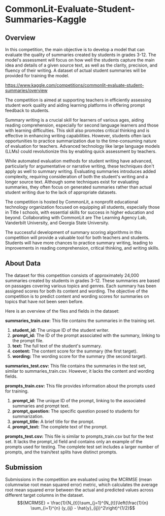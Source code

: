 # CommonLit-Evaluate-Student-Summaries-Kaggle

## Overview 
In this competition, the main objective is to develop a model that can evaluate the quality of summaries created by students in grades 3-12. The model's assessment will focus on how well the students capture the main idea and details of a given source text, as well as the clarity, precision, and fluency of their writing. A dataset of actual student summaries will be provided for training the model.

https://www.kaggle.com/competitions/commonlit-evaluate-student-summaries/overview

The competition is aimed at supporting teachers in efficiently assessing student work quality and aiding learning platforms in offering prompt feedback to students.

Summary writing is a crucial skill for learners of various ages, aiding reading comprehension, especially for second language learners and those with learning difficulties. This skill also promotes critical thinking and is effective in enhancing writing capabilities. However, students often lack opportunities to practice summarization due to the time-consuming nature of evaluation for teachers. Advanced technology like large language models (LLMs) could revolutionize this by enabling quick assessment by teachers.

While automated evaluation methods for student writing have advanced, particularly for argumentative or narrative writing, these techniques don't apply as well to summary writing. Evaluating summaries introduces added complexity, requiring consideration of both the student's writing and a longer source text. Although some techniques exist for evaluating summaries, they often focus on generated summaries rather than actual student writing due to the lack of appropriate datasets.

The competition is hosted by CommonLit, a nonprofit educational technology organization focused on equipping all students, especially those in Title I schools, with essential skills for success in higher education and beyond. Collaborating with CommonLit are The Learning Agency Lab, Vanderbilt University, and Georgia State University.

The successful development of summary scoring algorithms in this competition will provide a valuable tool for both teachers and students. Students will have more chances to practice summary writing, leading to improvements in reading comprehension, critical thinking, and writing skills.

## About Data

The dataset for this competition consists of approximately 24,000 summaries created by students in grades 3-12. These summaries are based on passages covering various topics and genres. Each summary has been assigned scores for both its content and wording. The objective of the competition is to predict content and wording scores for summaries on topics that have not been seen before.

Here is an overview of the files and fields in the dataset:

**summaries_train.csv:** This file contains the summaries in the training set.

  1. **student_id:** The unique ID of the student writer.
  2. **prompt_id:** The ID of the prompt associated with the summary, linking to the prompt file.
  3. **text:** The full text of the student's summary.
  4. **content:** The content score for the summary (the first target).
  5. **wording:** The wording score for the summary (the second target).
  
**summaries_test.csv:** This file contains the summaries in the test set, similar to summaries_train.csv. However, it lacks the content and wording fields.

**prompts_train.csv:** This file provides information about the prompts used for training.

  1. **prompt_id:** The unique ID of the prompt, linking to the associated summaries and prompt text.
  2. **prompt_question:** The specific question posed to students for summarization.
  3. **prompt_title:** A brief title for the prompt.
  4. **prompt_text:** The complete text of the prompt.
  
**prompts_test.csv:** This file is similar to prompts_train.csv but for the test set. It lacks the prompt_id field and contains only an example of the prompts used for testing. The complete test set includes a larger number of prompts, and the train/test splits have     distinct prompts.


## Submission
Submissions in the competition are evaluated using the MCRMSE (mean columnwise root mean squared error) metric, which calculates the average root mean squared error between the actual and predicted values across different target columns in the dataset.
$${MCRMSE} = \frac{1}{N_{t}}\sum_{j=1}^{N_{t}}\left(\frac{1}{n} \sum_{i=1}^{n} (y_{ij} - \hat{y}_{ij})^2\right)^{1/2}$$
